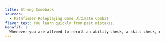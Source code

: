 ```yaml
---
title: Strong Comeback
sources:
  - Pathfinder Roleplaying Game Ultimate Combat
flavor_text: You learn quickly from past mistakes.
benefit: |
  Whenever you are allowed to reroll an ability check, a skill check, or a saving throw, you gain a +2 circumstance bonus on the reroll.
---
```


